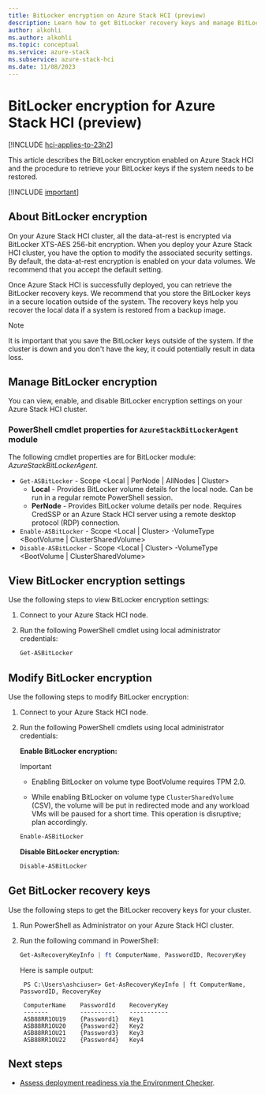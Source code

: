 ```yaml
---
title: BitLocker encryption on Azure Stack HCI (preview)
description: Learn how to get BitLocker recovery keys and manage BitLocker encryption on your Azure Stack HCI cluster (preview).
author: alkohli
ms.author: alkohli
ms.topic: conceptual
ms.service: azure-stack
ms.subservice: azure-stack-hci
ms.date: 11/08/2023
---
```


# BitLocker encryption for Azure Stack HCI (preview)

[!INCLUDE [hci-applies-to-23h2](../../includes/hci-applies-to-23h2.md)]

This article describes the BitLocker encryption enabled on Azure Stack HCI and the procedure to retrieve your BitLocker keys if the system needs to be restored.

[!INCLUDE [important](../../includes/hci-preview.md)]

## About BitLocker encryption

On your Azure Stack HCI cluster, all the data-at-rest is encrypted via BitLocker XTS-AES 256-bit encryption. When you deploy your Azure Stack HCI cluster, you have the option to modify the associated security settings. By default, the data-at-rest encryption is enabled on your data volumes. We recommend that you accept the default setting.

Once Azure Stack HCI is successfully deployed, you can retrieve the BitLocker recovery keys. We recommend that you store the BitLocker keys in a secure location outside of the system. The recovery keys help you recover the local data if a system is restored from a backup image.

> [!NOTE]
> It is important that you save the BitLocker keys outside of the system. If the cluster is down and you don't have the key, it could potentially result in data loss.

## Manage BitLocker encryption

You can view, enable, and disable BitLocker encryption settings on your Azure Stack HCI cluster.

### PowerShell cmdlet properties for `AzureStackBitLockerAgent` module

The following cmdlet properties are for BitLocker module: *AzureStackBitLockerAgent*.

- `Get-ASBitLocker` - Scope <Local | PerNode | AllNodes | Cluster>
     - **Local** - Provides BitLocker volume details for the local node. Can be run in a regular remote PowerShell session.
     - **PerNode** - Provides BitLocker volume details per node. Requires CredSSP or an Azure Stack HCI server using a remote desktop protocol (RDP) connection.
 - `Enable-ASBitLocker` - Scope <Local | Cluster> -VolumeType <BootVolume | ClusterSharedVolume>
 - `Disable-ASBitLocker` - Scope <Local | Cluster> -VolumeType <BootVolume | ClusterSharedVolume>

## View BitLocker encryption settings

Use the following steps to view BitLocker encryption settings:

1. Connect to your Azure Stack HCI node.

2. Run the following PowerShell cmdlet using local administrator credentials:

    ```PowerShell
    Get-ASBitLocker
    ```

## Modify BitLocker encryption

Use the following steps to modify BitLocker encryption:

1. Connect to your Azure Stack HCI node.

2. Run the following PowerShell cmdlets using local administrator credentials:

   **Enable BitLocker encryption:**

   > [!IMPORTANT]
   > - Enabling BitLocker on volume type BootVolume requires TPM 2.0.
   >
   > - While enabling BitLocker on volume type `ClusterSharedVolume` (CSV), the volume will be put in redirected mode and any workload VMs will be paused for a short time. This operation is disruptive; plan accordingly.

    ```PowerShell
    Enable-ASBitLocker
    ```

   **Disable BitLocker encryption:**

    ```PowerShell
    Disable-ASBitLocker
    ```

## Get BitLocker recovery keys

Use the following steps to get the BitLocker recovery keys for your cluster.

1. Run PowerShell as Administrator on your Azure Stack HCI cluster.
1. Run the following command in PowerShell:

    ```powershell
    Get-AsRecoveryKeyInfo | ft ComputerName, PasswordID, RecoveryKey
    ```

   Here is sample output:

   ```output
    PS C:\Users\ashciuser> Get-AsRecoveryKeyInfo | ft ComputerName, PasswordID, RecoveryKey

    ComputerName    PasswordId    RecoveryKey
    -------         ----------    -----------
    ASB88RR1OU19    {Password1}   Key1
    ASB88RR1OU20    {Password2}   Key2
    ASB88RR1OU21    {Password3}   Key3
    ASB88RR1OU22    {Password4}   Key4
    ```

## Next steps

- [Assess deployment readiness via the Environment Checker](../manage/use-environment-checker.md).
